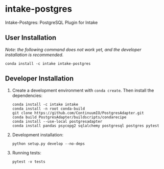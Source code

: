 # intake-postgres

Intake-Postgres: PostgreSQL Plugin for Intake

## User Installation

*Note: the following command does not work yet, and the developer installation is recommended.*
```
conda install -c intake intake-postgres
```

## Developer Installation

1. Create a development environment with `conda create`. Then install the dependencies:

    ```
    conda install -c intake intake
    conda install -n root conda-build
    git clone https://github.com/ContinuumIO/PostgresAdapter.git
    conda build PostgresAdapter/buildscripts/condarecipe
    conda install --use-local postgresadapter
    conda install pandas psycopg2 sqlalchemy postgresql postgres pytest
    ```

1. Development installation:
    ```
    python setup.py develop --no-deps
    ```

1. Running tests:
    ```
    pytest -v tests
    ```
